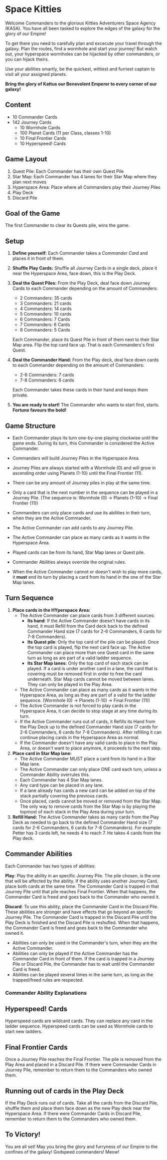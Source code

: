 # Space Kitties

Welcome Commanders to the glorious Kitties Adventurers Space Agency (KASA).
You have all been tasked to explore the edges of the galaxy for the glory of our Empire!

To get there you need to carefully plan and excecute your travel through the galaxy.
Plan the routes, find a wormhole and start your journey!
But watch out, your hyperspace wormholes can be hijacked by other commanders, or you can hijack theirs.

Use your abilities smartly, be the quickest, wittiest and furriest captain to visit all your assigned planets.

**Bring the glory of Kattus our Benevolent Emperor to every corner of our galaxy!**

## Content

- 10 Commander Cards
- 142 Journey Cards
  - 10 Wormhole Cards
  - 100 Planet Cards (11 per Class, classes 1-10)
  - 10 Final Frontier Cards
  - 10 Hyperspeed! Cards

## Game Layout

1. Quest Pile: Each Commander has their own Quest Pile
2. Star Map: Each Commander has 4 lanes for their Star Map where they plan next moves
3. Hyperspace Area: Place where all Commanders play their Journey Piles
4. Play Deck
5. Discard Pile

## Goal of the Game

The first Commander to clear its Quests pile, wins the game.

## Setup

1. **Define yourself:** Each Commander takes a _Commander Card_ and places it in front of them.
2. **Shuffle Play Cards:** Shuffle all Journey Cards in a single deck, place it near the Hyperspace Area, face down, this is the Play Deck.
3. **Deal the Quest Piles:** From the Play Deck, deal face down Journey Cards to each Commander depending on the amount of Commanders:

   - 2 Commanders: 35 cards
   - 3 Commanders: 21 cards
   - 4 Commanders: 14 cards
   - 5 Commanders: 10 cards
   - 6 Commanders: 7 Cards
   - 7 Commanders: 6 Cards
   - 8 Commanders: 5 Cards

   Each Commander, place its Quest Pile in front of them next to their Star Map area.
   Flip the top card face up. That is each Commanders's first Quest.

4. **Deal the Commander Hand:** From the Play deck, deal face down cards to each Commander depending on the amount of Commanders:

   - 2-6 Commanders: 7 cards
   - 7-8 Commanders: 6 cards

   Each Commander takes these cards in their hand and keeps them private.

5. **You are ready to start!** The Commander who wants to start first, starts. **Fortune favours the bold!**

## Game Structure

- Each Commander plays its turn one-by-one playing clockwise until the game ends. During its turn, this Commander is considered the Active Commander.
- Commanders will build Journey Piles in the Hyperspace Area.
- Journey Piles are always started with a Wormhole (0) and will grow in ascending order using Planets (1-10) until the Final Frontier (11).
- There can be any amount of Journey piles in play at the same time.
- Only a card that is the next number in the sequence can be played in a Journey Pile. (The sequence is: Wormhole (0) -> Planets (1-10) -> Final Frontier (11))

- Commanders can only place cards and use its abilities in their turn, when they are the Active Commander.
- The Active Commander can add cards to any Journey Pile.
- The Active Commander can place as many cards as it wants in the Hyperspace Area.
- Played cards can be from its hand, Star Map lanes or Quest pile.
- Commander Abilities always override the original rules.

- When the Active Commander cannot or doesn't wish to play more cards, it **must** end its turn by placing a card from its hand in the one of the Star Map lanes.

## Turn Sequence

1. **Place cards in the HYperspace Area:**
   - The Active Commander can place cards from 3 different sources:
     - **Its hand**: If the Active Commander doesn't have cards in its hand, it must Refill from the Card deck back to the defined Commander Hand size (7 cards for 2-6 Commanders, 6 cards for 7-8 Commanders).
     - **Its Quest pile**: Only the top card of the pile can be played. Once the top card is played, flip the next card face up. The Active Commander can place more than one Quest card in the same turn as long as are part of a valid ladder sequence.
     - **Its Star Map lanes:** Only the top card of each stack can be played. If a card is under another card in a lane, the card that is covering must be removed first in order to free the card underneath. Star Map cards cannot be moved between lanes. They can only be played in the Play Area.
   - The Active Commander can place as many cards as it wants in the Hyperspace Area, as long as they are part of a valid for the ladder sequence. (Wormhole (0) -> Planets (1-10) -> Final Frontier (11))
   - The Active Commander is not forced to play cards in the Hyperspace Area, it can decide to stop stage at any time during its turn.
   - If the Active Commander runs out of cards, it Refills its Hand from the Play Deck up to the defined Commander Hand size (7 cards for 2-6 Commanders, 6 cards for 7-8 Commanders). After refilling it can continue placing cards in the Hyperspace Area as normal.
   - If the Commander doesn't have any valid cards to place in the Play Area, or doesn't want to place anymore, it proceeds to the next step.
2. **Place card in Star Map lane:**
   - The Active Commander MUST place a card from its hand in a Star Map lane.
   - The Active Commander can only place ONE card each turn, unless a Commander Ability overrules this.
   - Each Commander has 4 Star Map lanes.
   - Any card type can be placed in any lane.
   - If a lane already has cards a new card can be added on top of the stack partially covering the previous cards.
   - Once placed, cards cannot be moved or removed from the Star Map. The only way to remove cards from the Star Map is by playing the topmost of each stack in the Play Area during your turn.
3. **Refill Hand:** The Active Commander takes as many cards from the Play Deck as needed to go back to the defined Commander Hand size (7 cards for 2-6 Commanders, 6 cards for 7-8 Commanders).
   For example: Petter has 3 cards left, he needs 4 to reach 7. He takes 4 cards from the Play deck.

## Commander Abilities

Each Commander has two types of abilities:

**Play**: Play the ability in an specific Journey Pile. The pile chosen, is the one that will be affected by the ability. If the ability uses another Journey Card, place both cards at the same time. The Commander Card is trapped in that Journey Pile until that pile reaches Final Frontier. When that happens, the Commander Card is freed and goes back to the Commander who owned it.

**Discard**: To use this ability, place the Commander Card in the Discard Pile. These abilities are stronger and have effects that go beyond an specific Journey Pile. The Commander Card is trapped in the Discard Pile until the Play Deck is finished and the Discard Pile is reshufled. When that happens, the Commander Card is freed and goes back to the Commander who owned it.

- Abilities can only be used in the Commander's turn, when they are the Active Commander.
- Abilities can only be played if the Active Commander has the Commander Card in front of them. If the card is trapped in a Journey Pile or Discard Pile, the Commander has to wait until the Commander Card is freed.
- Abilities can be played several times in the same turn, as long as the trapped/freed rules are respected.

### Commander Ability Explanations

## Hyperspeed! Cards

Hyperspeed cards are wildcard cards.
They can replace any card in the ladder sequence.
Hyperspeed cards can be used as Wormhole cards to start new ladders.

## Final Frontier Cards

Once a Journey Pile reaches the Final Frontier. The pile is removed from the Play Area and placed in a Discard Pile.
If there were Commander Cards in Journey Pile, remember to return them to the Commanders who owned them.

## Running out of cards in the Play Deck

If the Play Deck runs out of cards. Take all the cards from the Discard Pile, shuffle them and place them face down as the new Play deck near the Hyperspace Area.
If there were Commander Cards in Discard Pile, remember to return them to the Commanders who owned them.

## To Victory!

You are all set! May you bring the glory and furryness of our Empire to the confines of the galaxy!
Godspeed commanders!
Meow!
